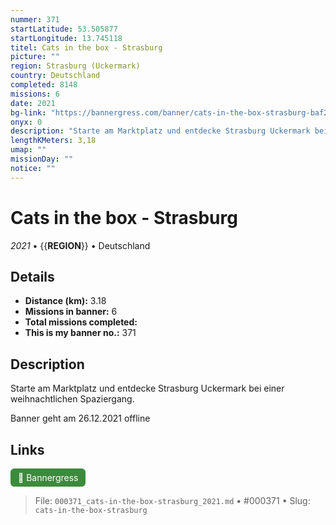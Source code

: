 ```yaml
---
nummer: 371
startLatitude: 53.505877
startLongitude: 13.745118
titel: Cats in the box - Strasburg
picture: ""
region: Strasburg (Uckermark)
country: Deutschland
completed: 8148
missions: 6
date: 2021
bg-link: "https://bannergress.com/banner/cats-in-the-box-strasburg-baf2"
onyx: 0
description: "Starte am Marktplatz und entdecke Strasburg Uckermark bei einer weihnachtlichen Spaziergang. \n\nBanner geht am 26.12.2021 offline"
lengthKMeters: 3,18
umap: ""
missionDay: ""
notice: ""
---
```

# Cats in the box - Strasburg

*2021* • {{__REGION__}} • Deutschland





## Details
- **Distance (km):** 3.18
- **Missions in banner:** 6
- **Total missions completed:** 
- **This is my banner no.:** 371



## Description
Starte am Marktplatz und entdecke Strasburg Uckermark bei einer weihnachtlichen Spaziergang. 

Banner geht am 26.12.2021 offline



## Links
<a href="https://bannergress.com/banner/cats-in-the-box-strasburg-baf2" target="_blank" style="display:inline-block;margin-right:8px;padding:6px 12px;background:#3c8b3c;color:#fff;text-decoration:none;border-radius:6px;">🔗 Bannergress</a>



> File: `000371_cats-in-the-box-strasburg_2021.md` • #000371 • Slug: `cats-in-the-box-strasburg`
